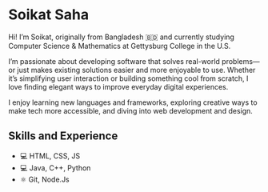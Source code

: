 # Soikat Saha
Hi! I’m Soikat, originally from Bangladesh 🇧🇩 and currently studying Computer Science & Mathematics at Gettysburg College in the U.S.

I’m passionate about developing software that solves real-world problems—or just makes existing solutions easier and more enjoyable to use. Whether it’s simplifying user interaction or building something cool from scratch, I love finding elegant ways to improve everyday digital experiences.

I enjoy learning new languages and frameworks, exploring creative ways to make tech more accessible, and diving into web development and design. 

## Skills and Experience
* 💻 HTML, CSS, JS
* 💻 Java, C++, Python
* ⚛  Git, Node.Js
